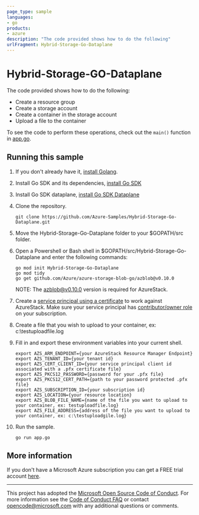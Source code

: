 ```yaml
---
page_type: sample
languages:
- go
products:
- azure
description: "The code provided shows how to do the following"
urlFragment: Hybrid-Storage-Go-Dataplane
---
```


# Hybrid-Storage-GO-Dataplane

The code provided shows how to do the following:

- Create a resource group
- Create a storage account
- Create a container in the storage account
- Upload a file to the container

To see the code to perform these operations,
check out the `main()` function in [app.go](app.go).


## Running this sample
1.  If you don't already have it, [install Golang](https://golang.org/doc/install).

2.  Install Go SDK and its dependencies, [install Go SDK](https://github.com/azure/azure-sdk-for-go) 

3.  Install Go SDK dataplane, [install Go SDK Dataplane](https://github.com/Azure/azure-storage-blob-go/) 

4.  Clone the repository.

    ```
    git clone https://github.com/Azure-Samples/Hybrid-Storage-Go-Dataplane.git
    ```

5.  Move the Hybrid-Storage-Go-Dataplane folder to your $GOPATH/src folder.

6.  Open a Powershell or Bash shell in $GOPATH/src/Hybrid-Storage-Go-Dataplane and enter the following commands:

    ```
    go mod init Hybrid-Storage-Go-Dataplane
    go mod tidy
    go get github.com/Azure/azure-storage-blob-go/azblob@v0.10.0
    ```

    NOTE: The azblob@v0.10.0 version is required for AzureStack.

7.  Create a [service principal using a certificate](https://docs.microsoft.com/en-us/azure/azure-stack/azure-stack-create-service-principals#create-a-service-principal-using-a-certificate) to work against AzureStack. Make sure your service principal has [contributor/owner role](https://docs.microsoft.com/en-us/azure/azure-stack/azure-stack-create-service-principals#assign-role-to-service-principal) on your subscription.

8.  Create a file that you wish to upload to your container, ex: c:\testuploadfile.log

9.  Fill in and export these environment variables into your current shell. 

    ```
    export AZS_ARM_ENDPOINT={your AzureStack Resource Manager Endpoint}
    export AZS_TENANT_ID={your tenant id}
    export AZS_CERT_CLIENT_ID={your service principal client id associated with a .pfx certificate file}
    export AZS_PKCS12_PASSWORD={password for your .pfx file}
    export AZS_PKCS12_CERT_PATH={path to your password protected .pfx file}
    export AZS_SUBSCRIPTION_ID={your subscription id}
    export AZS_LOCATION={your resource location}
    export AZS_BLOB_FILE_NAME={name of the file you want to upload to your container, ex: testuploadfile.log}
    export AZS_FILE_ADDRESS={address of the file you want to upload to your container, ex: c:\testuploadgile.log}
    ```

10. Run the sample.

    ```
    go run app.go
    ```
    
## More information

If you don't have a Microsoft Azure subscription you can get a FREE trial account [here](http://go.microsoft.com/fwlink/?LinkId=330212).

---

This project has adopted the [Microsoft Open Source Code of Conduct](https://opensource.microsoft.com/codeofconduct/). For more information see the [Code of Conduct FAQ](https://opensource.microsoft.com/codeofconduct/faq/) or contact [opencode@microsoft.com](mailto:opencode@microsoft.com) with any additional questions or comments.
